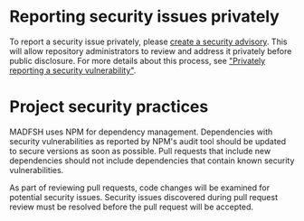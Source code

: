 # Reporting security issues privately
To report a security issue privately, please [create a security advisory](https://github.com/FHIR/MADFSH/security/advisories). This will allow repository administrators to review and address it privately before public disclosure. For more details about this process, see ["Privately reporting a security vulnerability"](https://docs.github.com/en/code-security/security-advisories/guidance-on-reporting-and-writing-information-about-vulnerabilities/privately-reporting-a-security-vulnerability).

# Project security practices
MADFSH uses NPM for dependency management. Dependencies with security vulnerabilities as reported by NPM's audit tool should be updated to secure versions as soon as possible. Pull requests that include new dependencies should not include dependencies that contain known security vulnerabilities.

As part of reviewing pull requests, code changes will be examined for potential security issues. Security issues discovered during pull request review must be resolved before the pull request will be accepted.
